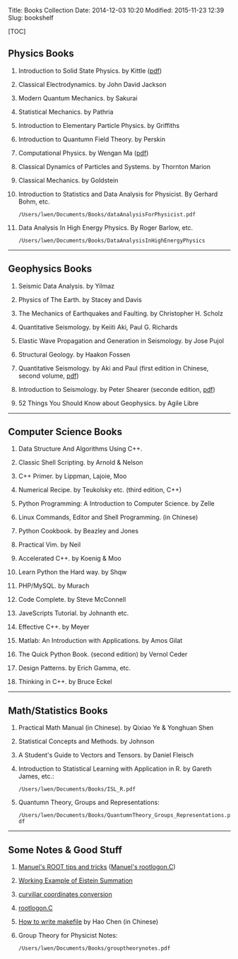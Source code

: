 Title: Books Collection
Date: 2014-12-03 10:20
Modified: 2015-11-23 12:39
Slug: bookshelf 

[TOC]

## Physics Books

1. Introduction to Solid State Physics. by Kittle ([pdf]({{site.url}}/bookshelf/books/ISSP.pdf))

2. Classical Electrodynamics. by John David Jackson

3. Modern Quantum Mechanics. by Sakurai 

4. Statistical Mechanics. by Pathria

5. Introduction to Elementary Particle Physics. by Griffiths

6. Introduction to Quantumn Field Theory. by Perskin

7. Computational Physics. by Wengan Ma ([pdf]({{site.url}}/bookshelf/books/CP.pdf))

8. Classical Dynamics of Particles and Systems. by Thornton Marion

9. Classical Mechanics. by Goldstein 

10. Introduction to Statistics and Data Analysis for Physicist. By Gerhard Bohm, etc.  
  
    `/Users/lwen/Documents/Books/dataAnalysisForPhysicist.pdf`

11. Data Analysis In High Energy Physics. By Roger Barlow, etc.

    `/Users/lwen/Documents/Books/DataAnalysisInHighEnergyPhysics`
- - -

## Geophysics Books

1. Seismic Data Analysis. by Yilmaz 

2. Physics of The Earth. by Stacey and Davis 

3. The Mechanics of Earthquakes and Faulting. by Christopher H. Scholz 

4. Quantitative Seismology. by Keiiti Aki, Paul G. Richards 

5. Elastic Wave Propagation and Generation in Seismology. by Jose Pujol 

6. Structural Geology. by Haakon Fossen

7. Quantitative Seismology. by Aki and Paul (first edition in Chinese, second volume, [pdf]({{site.url}}/bookshelf/books/QS_Chinese_2ndVolume.pdf))

8. Introduction to Seismology. by Peter Shearer (seconde edition, [pdf]({{site.url}}/bookshelf/books/IS_PS.pdf))

9. 52 Things You Should Know about Geophysics. by Agile Libre 

- - -

## Computer Science Books

1. Data Structure And Algorithms Using C++.  

2. Classic Shell Scripting. by Arnold & Nelson

3. C++ Primer. by Lippman, Lajoie, Moo

4. Numerical Recipe. by Teukolsky etc. (third edition, C++) 

5. Python Programming: A Introduction to Computer Science. by Zelle 

6. Linux Commands, Editor and Shell Programming. (in Chinese) 

7. Python Cookbook. by Beazley and Jones

8. Practical Vim. by Neil

9. Accelerated C++. by Koenig & Moo

10. Learn Python the Hard way. by Shqw

11. PHP/MySQL. by Murach 

12. Code Complete. by Steve McConnell 

13. JaveScripts Tutorial. by Johnanth etc. 

14. Effective C++. by Meyer

15. Matlab: An Introduction with Applications. by Amos Gilat

16. The Quick Python Book. (second edition) by Vernol Ceder

17. Design Patterns. by Erich Gamma, etc. 

18. Thinking in C++. by Bruce Eckel
- - -

## Math/Statistics Books

1. Practical Math Manual (in Chinese). by Qixiao Ye & Yonghuan Shen

2. Statistical Concepts and Methods. by Johnson

3. A Student's Guide to Vectors and Tensors. by Daniel Fleisch

4. Introduction to Statistical Learning with Application in R. by Gareth James, etc.:

    `/Users/lwen/Documents/Books/ISL_R.pdf`

5. Quantumn Theory, Groups and Representations:

    `/Users/lwen/Documents/Books/QuantumnTheory_Groups_Representations.pdf`

- - -

## Some Notes & Good Stuff

1. [Manuel's ROOT tips and tricks]({{site.url}}/bookshelf/notes/ManuelRootTips.pdf) ([Manuel's rootlogon.C]({{site.url}}/bookshelf/notes/rootlogon.C))

2. [Working Example of Eistein Summation]({{site.url}}/bookshelf/notes/WEES.pdf)

3. [curviliar coordinates conversion]({{site.url}}/bookshelf/notes/VectorCalculus.pdf)

4. [rootlogon.C]({{site.url}}/bookshelf/notes/rootlogon.C)

5. [How to write makefile]({{site.url}}/bookshelf/notes/HWM.pdf) by Hao Chen (in Chinese)

6. Group Theory for Physicist Notes:

    `/Users/lwen/Documents/Books/grouptheorynotes.pdf`
